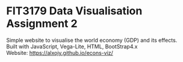 # FIT3179 Data Visualisation Assignment 2

Simple website to visualise the world economy (GDP) and its effects. <br>
Built with JavaScript, Vega-Lite, HTML, BootStrap4.x <br>
Website: https://alxojy.github.io/econs-viz/
